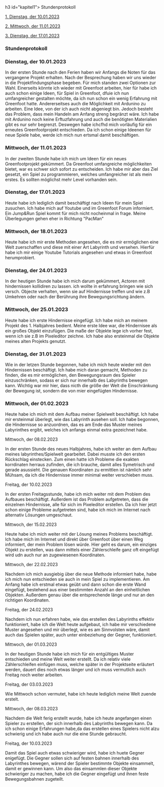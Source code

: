 h3 id="kapitel1"> Stundenprotokoll</a></h2></li>

[1. Dienstag, der 10.01.2023](#1)

[2. Mittwoch, der 11.01.2023](#2)

[3. Dienstag, der 17.01.2023](#3)




<h3 id="kapitel1"> Stundenprotokoll</a></h2></li>


### <a name="1"></a> Dienstag, der 10.01.2023

In der ersten Stunde nach den Ferien haben wir Anfangs die Noten für das vergangene Projekt erhalten. Nach der Besprechung haben wir uns wieder in die Projektfindungsphase begeben. Für mich standen zwei Optionen zur Wahl. Einerseits könnte ich wieder mit Greenfoot arbeiten, hier für habe ich auch schon einige Ideen, für Spiel in Greenfoot, dfuie ich nun umfangreicher gestalten möchte, da ich nun schon ein wenig Erfahrung mit Greenfoot hatte. Andererseitses auch die Möglichkeit mit Ardunino zu arbeiten. Eine Idee, von der ich auch nicht abgeniegt bin. Jedoch besteht das Problem, dass mein Handeln am Anfang streng begränzt wäre. Ich habe mit Ardunino noch keine Erftuzfahrung und auch die benötigten Materialien gibt es nur sehr begrenzt. Deswegen habe ichcfhd mich vorläufig für ein erneutes Greenfootprojekt entschieden. Da ich schon einige Ideenen für neue Spiele habe, werde ich mich nun ertsmal damit beschäftigen.


### <a name="2"></a> Mittwoch, der 11.01.2023

In der zweiten Stunde habe ich mich um Ideen für ein neues Greenfootprojekt gekümmert. Da Greenfoot umfangreiche möglichkeiten bietet, war es schwer sich sofort zu entscheiden. Ich habe mir aber das Ziel gesetzt, ein Spiel zu programmieren, welches umfangreicher ist als mein erstes. Es sollten möglichst mehr Level vorhanden sein.


### <a name="3"></a> Dienstag, der 17.01.2023
  
Heute habe ich lediglich damit beschäftigt nach Ideen für mein Spiel zusuchen. Ich habe mich auf Youtube und im Greenfoot Forum informiert. Ein Jump&Run Spiel kommt für mich nicht nocheinmal in frage. Meine Überlegungen gehen eher in Richtung "PacMan"
  

### <a name="4"></a> Mittwoch, der 18.01.2023

Heute habe ich mir erste Methoden angesehen, die es mir ermöglichen eine Welt zuerschaffen und diese mit einer Art Labyrinth und versehen. Hierfür habe ich mir einige Youtube Tutorials angesehen und etwas in Greenfoot herumprobiert.

### <a name="5"></a> Dienstag, der 24.01.2023

In der heutigen Stunde habe ich mich darum gekümmert, Actoren mit hindernissen kollidiren zu lassen. ich wollte in erfahrung bringen wie sich versch. Objecte verhalten, wenn sie auf Hindernisse treffen und wie z.B Umkehren oder nach der Berührung ihre Bewegungsrichtung ändern.

### <a name="6"></a> Mittwoch, der 25.01.2023

Heute habe ich erste Hindernisse eingefügt. Ich habe mich an meinem Projekt des 1. Halbjahres bedient. Meine erste Idee war, die Hindernisee als ein großes Objekt einzufügen. Die maße der Objekte lege ich vorher fest, wenn ich sie z.B im Pixeleditor zeichne. 
Ich habe also ersteinmal die Objekte meines alten Projekts genutzt. 

### <a name="7"></a> Dienstag, der 31.01.2023

Wie in der letzen Stunde begonnen, habe ich mich heute wieder mit den Hindernissen beschäftigt. Ich habe mich daran gemacht, Methoden zu finden, die es mir ermöglichen, den Bewegungsraum des Spieler einzuschränken, sodass er sich nur innerhalb des Labyrinths bewegen kann. Wichtig war mir hier, dass nicth die größe der Welt die Einschränkung der Bewegung ist, sondern die von mier eingefügten Hindernisse. 

### <a name="8"></a> Mittwoch, der 01.02.2023

Heute habe ich mich mit dem Aufbau meiner Spielwelt beschäftigt. Ich habe mir ersteinmal überlegt, wie das Labyrinth ausehen soll. Ich habe begonnen, die Hindernisse so anzuordnen, das es am Ende das Muster meines Labyrinthes ergibt, welches ich anfangs einmal extra gezeichnet habe. 

Mittwoch, der 08.02.2023

In der ersten Stunde des neues Halbjahres, habe ich weiter an dem Aufbau meines labyrinthes/Spielwelt gearbeitet. Dabei musste ich den ersten Rückschlag einstecken. Zum einen hatte ich Probleme die exakten korrdinaten herraus zufinden, die ich brauche, damit alles Symetrisch und gerade asussieht. Die genauen Koordinaten zu ermittlen ist nämlich sehr Mühsam, da ich die Hindernisse immer minimal weiter verschieben muss. 

Freitag, der 10.02.2023 

In der ersten Freitagsstunde, habe ich mich weiter mit dem Problem des Aufbaues beschäftigt. Außerdem ist das Problem aufgetreten, dass die einzelnen Hindernisse, alle für sich im Pixeleditor erstellen. Da ich hier jetzt schon einige Probleme aufgetreten sind, habe ich mich im Internet nach alternativ Lösungen umgeschaut. 

Mittwoch, der 15.02.2023 

Heute habe ich mich weiter mit der Lösung meines Problems beschäftigt. Ich habe mich im Internet und direkt über Greenfoot über einen Weg informiert, der mein Problem lösen würde. Hier geht es darum, ein einziges Objekt zu erstellen, was dann mittels einer Zählerschleife ganz oft eingefügt wird udn auch nur an zugewiesenen Koordinaten. 

Mittwoch, der 22.02.2023 

Nachdem ich mich ausgiebig über die neue Methode informiert habe, habe ich mich nun entschieden sie auch in mein Spiel zu implementieren. 
Am Anfang habe ich erstmal etwas geübt und dann schon die erste Wand eingefügt, bestehend aus einer bestimmten Anzahl an den einheitlichen Objekten. Außerdem genau über die entsprechende länge und nur an den richtigen Koordinaten. 

Freitag, der 24.02.2023 

Nachdem ich nun erfahren habe, wie das erstellen des Labyrinths effektiv funktioniert, habe ich die Welt heute aufgebaut, ich habe mir verschiedene Muster angesehen und mir überlegt, wie es am Sinnvolsten wäre, damit auch das Spielen später, auch unter einbeziehung der Gegner, funktioniert.

Mittwoch, der 01.03.2023 

In der heutigen Stunde habe ich mich für ein entgültiges Muster entschieden und meine Welt weiter erstellt. Da ich relativ viele Zählerschleifen einfügen muss, welche später in der Projektseite erläutert werden, dauert dies noch etwas länger und ich muss vermutlich auch Freitag noch weiter arbeiten. 

Freitag, der 03.03.2023

Wie Mittwoch schon vermutet, habe ich heute lediglich meine Welt zuende erstelt.

Mittwoch, der 08.03.2023

Nachdem die Welt ferig erstellt wurde, habe ich heute angefangen einen Spieler zu erstellen, der sich innerhalb des Labyrinths bewegen kann. Da ich schon einige Erfahrungen habe,da das erstellen eines Spielers nicht alzu schwierig und ich habe auch nur die eine Stunde gebraucht. 

Freitag, der 10.03.2023

Damit das Spiel auch etwas schwieriger wird, habe ich huete Gegner enigefügt. Die Gegner sollen sich auf festen bahnen innerhalb des Labyrinthes bewegen, wärend der Spieler bestimmte Objekte einsammelt, damit er gewinnen kann. 
Um also das einsammlen dieser Objekte schwieriger zu machen, habe ich die Gegner eingefügt und ihnen feste Bewegungsbahnen zugeteilt. 
  
